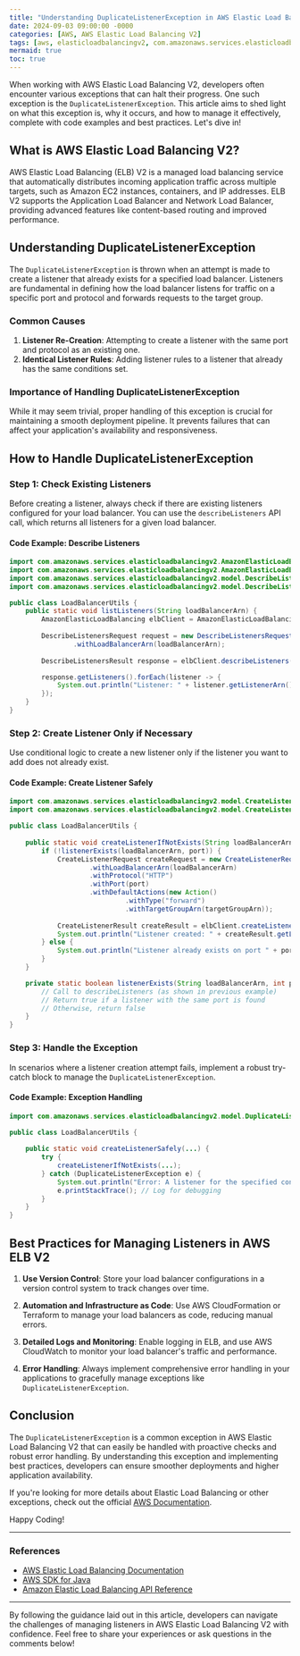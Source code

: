 ```yaml
---
title: "Understanding DuplicateListenerException in AWS Elastic Load Balancing V2"
date: 2024-09-03 09:00:00 -0000
categories: [AWS, AWS Elastic Load Balancing V2]
tags: [aws, elasticloadbalancingv2, com.amazonaws.services.elasticloadbalancingv2.model]
mermaid: true
toc: true
---
```



When working with AWS Elastic Load Balancing V2, developers often encounter various exceptions that can halt their progress. One such exception is the `DuplicateListenerException`. This article aims to shed light on what this exception is, why it occurs, and how to manage it effectively, complete with code examples and best practices. Let's dive in!

## What is AWS Elastic Load Balancing V2?

AWS Elastic Load Balancing (ELB) V2 is a managed load balancing service that automatically distributes incoming application traffic across multiple targets, such as Amazon EC2 instances, containers, and IP addresses. ELB V2 supports the Application Load Balancer and Network Load Balancer, providing advanced features like content-based routing and improved performance.

## Understanding DuplicateListenerException

The `DuplicateListenerException` is thrown when an attempt is made to create a listener that already exists for a specified load balancer. Listeners are fundamental in defining how the load balancer listens for traffic on a specific port and protocol and forwards requests to the target group.

### Common Causes

1. **Listener Re-Creation**: Attempting to create a listener with the same port and protocol as an existing one.
2. **Identical Listener Rules**: Adding listener rules to a listener that already has the same conditions set.

### Importance of Handling DuplicateListenerException

While it may seem trivial, proper handling of this exception is crucial for maintaining a smooth deployment pipeline. It prevents failures that can affect your application's availability and responsiveness.

## How to Handle DuplicateListenerException

### Step 1: Check Existing Listeners

Before creating a listener, always check if there are existing listeners configured for your load balancer. You can use the `describeListeners` API call, which returns all listeners for a given load balancer.

#### Code Example: Describe Listeners

```java
import com.amazonaws.services.elasticloadbalancingv2.AmazonElasticLoadBalancing;
import com.amazonaws.services.elasticloadbalancingv2.AmazonElasticLoadBalancingClientBuilder;
import com.amazonaws.services.elasticloadbalancingv2.model.DescribeListenersRequest;
import com.amazonaws.services.elasticloadbalancingv2.model.DescribeListenersResult;

public class LoadBalancerUtils {
    public static void listListeners(String loadBalancerArn) {
        AmazonElasticLoadBalancing elbClient = AmazonElasticLoadBalancingClientBuilder.defaultClient();
        
        DescribeListenersRequest request = new DescribeListenersRequest()
                .withLoadBalancerArn(loadBalancerArn);
        
        DescribeListenersResult response = elbClient.describeListeners(request);

        response.getListeners().forEach(listener -> {
            System.out.println("Listener: " + listener.getListenerArn());
        });
    }
}
```

### Step 2: Create Listener Only if Necessary

Use conditional logic to create a new listener only if the listener you want to add does not already exist.

#### Code Example: Create Listener Safely

```java
import com.amazonaws.services.elasticloadbalancingv2.model.CreateListenerRequest;
import com.amazonaws.services.elasticloadbalancingv2.model.CreateListenerResult;

public class LoadBalancerUtils {
    
    public static void createListenerIfNotExists(String loadBalancerArn, String targetGroupArn, int port) {
        if (!listenerExists(loadBalancerArn, port)) {
            CreateListenerRequest createRequest = new CreateListenerRequest()
                    .withLoadBalancerArn(loadBalancerArn)
                    .withProtocol("HTTP")
                    .withPort(port)
                    .withDefaultActions(new Action()
                             .withType("forward")
                             .withTargetGroupArn(targetGroupArn));
            
            CreateListenerResult createResult = elbClient.createListener(createRequest);
            System.out.println("Listener created: " + createResult.getListenerArn());
        } else {
            System.out.println("Listener already exists on port " + port);
        }
    }

    private static boolean listenerExists(String loadBalancerArn, int port) {
        // Call to describeListeners (as shown in previous example)
        // Return true if a listener with the same port is found
        // Otherwise, return false
    }
}
```

### Step 3: Handle the Exception

In scenarios where a listener creation attempt fails, implement a robust try-catch block to manage the `DuplicateListenerException`.

#### Code Example: Exception Handling

```java
import com.amazonaws.services.elasticloadbalancingv2.model.DuplicateListenerException;

public class LoadBalancerUtils {
    
    public static void createListenerSafely(...) {
        try {
            createListenerIfNotExists(...);
        } catch (DuplicateListenerException e) {
            System.out.println("Error: A listener for the specified configuration already exists.");
            e.printStackTrace(); // Log for debugging
        } 
    }
}
```

## Best Practices for Managing Listeners in AWS ELB V2

1. **Use Version Control**: Store your load balancer configurations in a version control system to track changes over time.
   
2. **Automation and Infrastructure as Code**: Use AWS CloudFormation or Terraform to manage your load balancers as code, reducing manual errors.
   
3. **Detailed Logs and Monitoring**: Enable logging in ELB, and use AWS CloudWatch to monitor your load balancer's traffic and performance.

4. **Error Handling**: Always implement comprehensive error handling in your applications to gracefully manage exceptions like `DuplicateListenerException`.

## Conclusion

The `DuplicateListenerException` is a common exception in AWS Elastic Load Balancing V2 that can easily be handled with proactive checks and robust error handling. By understanding this exception and implementing best practices, developers can ensure smoother deployments and higher application availability.

If you're looking for more details about Elastic Load Balancing or other exceptions, check out the official [AWS Documentation](https://docs.aws.amazon.com/elasticloadbalancing/latest/application/introduction.html).

Happy Coding!

--- 

### References
- [AWS Elastic Load Balancing Documentation](https://docs.aws.amazon.com/elasticloadbalancing/latest/application/introduction.html)
- [AWS SDK for Java](https://aws.amazon.com/sdk-for-java/)
- [Amazon Elastic Load Balancing API Reference](https://docs.aws.amazon.com/elasticloadbalancing/latest/APIReference/Welcome.html)

---

By following the guidance laid out in this article, developers can navigate the challenges of managing listeners in AWS Elastic Load Balancing V2 with confidence. Feel free to share your experiences or ask questions in the comments below!